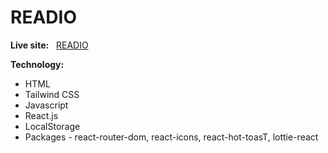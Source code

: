 # READIO

**Live site:**  &nbsp;&nbsp;[READIO](https://readio-books.netlify.app/)


**Technology:**  

- HTML
- Tailwind CSS
- Javascript
- React.js
- LocalStorage
- Packages - react-router-dom, react-icons, react-hot-toasT, lottie-react

